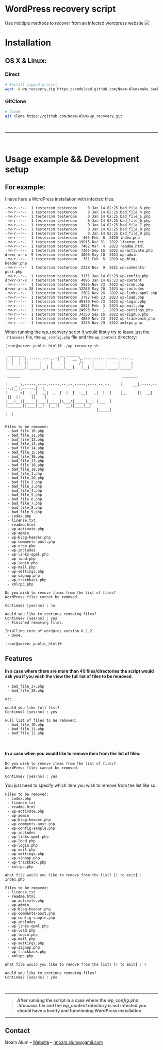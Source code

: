 # WordPress recovery script

Use moltiple methods to recover from an infected wordpress website
![](header.png)

# Installation

## OS X & Linux:

### Direct
```sh
# Install zipped project
wget -O wp_recovery.zip https://codeload.github.com/Noam-Alum/make_backup/zip/refs/heads/main
```

### GitClone
```sh
# Clone
git clone https://github.com/Noam-Alum/wp_recovery.git
```
<br>
<hr>
<br>

# Usage example && Development setup

## For example:
I have here a WordPress installation with infected files:
```
-rw-r--r--  1 testercom testercom     0 Jan 14 02:25 bad_file_3.php
-rw-r--r--  1 testercom testercom     0 Jan 14 02:25 bad_file_4.php
-rw-r--r--  1 testercom testercom     0 Jan 14 02:25 bad_file_5.php
-rw-r--r--  1 testercom testercom     0 Jan 14 02:25 bad_file_6.php
-rw-r--r--  1 testercom testercom     0 Jan 14 02:25 bad_file_7.php
-rw-r--r--  1 testercom testercom     0 Jan 14 02:25 bad_file_8.php
-rw-r--r--  1 testercom testercom     0 Jan 14 02:25 bad_file_9.php
-rw-r--r--  1 testercom testercom   405 Feb  6  2020 index.php
-rw-r--r--  1 testercom testercom 19915 Dec 31  2022 license.txt
-rw-r--r--  1 testercom testercom  7402 Mar  4  2023 readme.html
-rw-r--r--  1 testercom testercom  7205 Sep 16  2022 wp-activate.php
drwxr-xr-x  9 testercom testercom  4096 May 20  2023 wp-admin
-rw-r--r--  1 testercom testercom   351 Feb  6  2020 wp-blog-header.php
-rw-r--r--  1 testercom testercom  2338 Nov  9  2021 wp-comments-post.php
-rw-r--r--  1 testercom testercom  3131 Jan 14 02:23 wp-config.php
drwxr-xr-x  7 testercom testercom  4096 Jan 14 02:23 wp-content
-rw-r--r--  1 testercom testercom  5536 Nov 23  2022 wp-cron.php
drwxr-xr-x 28 testercom testercom 12288 May 20  2023 wp-includes
-rw-r--r--  1 testercom testercom  2502 Nov 26  2022 wp-links-opml.php
-rw-r--r--  1 testercom testercom  3792 Feb 23  2023 wp-load.php
-rw-r--r--  1 testercom testercom 49330 Feb 23  2023 wp-login.php
-rw-r--r--  1 testercom testercom  8541 Feb  3  2023 wp-mail.php
-rw-r--r--  1 testercom testercom 24993 Mar  1  2023 wp-settings.php
-rw-r--r--  1 testercom testercom 34350 Sep 16  2022 wp-signup.php
-rw-r--r--  1 testercom testercom  4889 Nov 23  2022 wp-trackback.php
-rw-r--r--  1 testercom testercom  3238 Nov 29  2022 xmlrpc.php
```
When running the wp_recovery script It would firstly try to leave just the ```.htaccess``` file, the ```wp_config.php``` file and the ```wp_content``` directory:
```
[root@server public_html]# ./wp_recovery.sh 

 ________                __ ______                                                           
|  |  |  |.-----.----.--|  |   __ \.----.-----.-----.-----.                                  
|  |  |  ||  _  |   _|  _  |    __/|   _|  -__|__ --|__ --|                                  
|________||_____|__| |_____|___|   |__| |_____|_____|_____|                                  
                                                                                             
 ______                                               _______             __         __      
|   __ \.-----.----.-----.--.--.-----.----.--.--.    |     __|.----.----.|__|.-----.|  |_    
|      <|  -__|  __|  _  |  |  |  -__|   _|  |  |    |__     ||  __|   _||  ||  _  ||   _|__ 
|___|__||_____|____|_____|\___/|_____|__| |___  |    |_______||____|__|  |__||   __||____|__|
                                          |_____|                            |__|            


Files to be removed:
 - bad_file_10.php
 - bad_file_11.php
 - bad_file_12.php
 - bad_file_13.php
 - bad_file_14.php
 - bad_file_15.php
 - bad_file_16.php
 - bad_file_17.php
 - bad_file_18.php
 - bad_file_19.php
 - bad_file_1.php
 - bad_file_20.php
 - bad_file_2.php
 - bad_file_3.php
 - bad_file_4.php
 - bad_file_5.php
 - bad_file_6.php
 - bad_file_7.php
 - bad_file_8.php
 - bad_file_9.php
 - index.php
 - license.txt
 - readme.html
 - wp-activate.php
 - wp-admin
 - wp-blog-header.php
 - wp-comments-post.php
 - wp-cron.php
 - wp-includes
 - wp-links-opml.php
 - wp-load.php
 - wp-login.php
 - wp-mail.php
 - wp-settings.php
 - wp-signup.php
 - wp-trackback.php
 - xmlrpc.php

Do you wish to remove items from the list of files?
WordPress files cannot be removed.

Continue? [yes/no] : no

Would you like to continue removing files?
Continue? [yes/no] : yes
 - Finished removing files.

Intalling core of wordpres version 6.2.2
 - Done.

[root@server public_html]#
```
## Features

#### In a case where there are more than 40 files/directories the script would ask you if you wish the view the full list of files to be removed.
```
 - bad_file_37.php
 - bad_file_38.php

etc...

would you like full list?
Continue? [yes/no] : yes

Full list of files to be removed:
 - bad_file_10.php
 - bad_file_11.php
 - bad_file_12.php
```

<br>

#### In a case when you would like to remove item from the list of files:
```
Do you wish to remove items from the list of files?
WordPress files cannot be removed.

Continue? [yes/no] : yes
```
You just need to specify which item you wish to remove from the list like so:
```
Files to be removed:
 - index.php
 - license.txt
 - readme.html
 - wp-activate.php
 - wp-admin
 - wp-blog-header.php
 - wp-comments-post.php
 - wp-config-sample.php
 - wp-includes
 - wp-links-opml.php
 - wp-load.php
 - wp-login.php
 - wp-mail.php
 - wp-settings.php
 - wp-signup.php
 - wp-trackback.php
 - xmlrpc.php

What file would you like to remove from the list? [! to exit] : index.php

Files to be removed:
 - license.txt
 - readme.html
 - wp-activate.php
 - wp-admin
 - wp-blog-header.php
 - wp-comments-post.php
 - wp-config-sample.php
 - wp-includes
 - wp-links-opml.php
 - wp-load.php
 - wp-login.php
 - wp-mail.php
 - wp-settings.php
 - wp-signup.php
 - wp-trackback.php
 - xmlrpc.php

What file would you like to remove from the list? [! to exit] : !

Would you like to continue removing files?
Continue? [yes/no] : yes
```

<br>
<hr>

> **After running the script in a case where the _wp_config.php_, _.htaccess_ file and the _wp_content_ directory is not infected you should have a healty and functioning WordPress installation.**

<hr>

## Contact

Noam Alum – [Website](https://ncode.codes) – nnoam.alum@gamil.com
